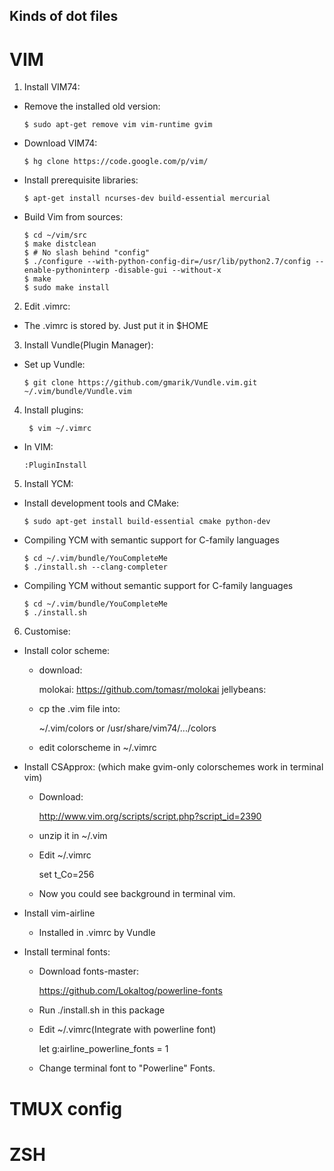 Kinds of dot files
---

# VIM

1. Install VIM74:

  * Remove the installed old version:

        $ sudo apt-get remove vim vim-runtime gvim

  * Download VIM74:

        $ hg clone https://code.google.com/p/vim/

  * Install prerequisite libraries:

        $ apt-get install ncurses-dev build-essential mercurial

  * Build Vim from sources:

        $ cd ~/vim/src
        $ make distclean
        $ # No slash behind "config" 
        $ ./configure --with-python-config-dir=/usr/lib/python2.7/config --enable-pythoninterp -disable-gui --without-x
        $ make
        $ sudo make install

2. Edit .vimrc:

  * The .vimrc is stored by. Just put it in $HOME

3. Install Vundle(Plugin Manager):

  * Set up Vundle:

        $ git clone https://github.com/gmarik/Vundle.vim.git ~/.vim/bundle/Vundle.vim

4. Install plugins:

        $ vim ~/.vimrc

  * In VIM:

        :PluginInstall

5. Install YCM:

  * Install development tools and CMake: 

        $ sudo apt-get install build-essential cmake python-dev

  * Compiling YCM with semantic support for C-family languages

        $ cd ~/.vim/bundle/YouCompleteMe
        $ ./install.sh --clang-completer

  * Compiling YCM without semantic support for C-family languages

        $ cd ~/.vim/bundle/YouCompleteMe
        $ ./install.sh

6. Customise:

  * Install color scheme:

    * download:

        molokai: https://github.com/tomasr/molokai
        jellybeans:

    * cp the .vim file into:

        ~/.vim/colors
        or
        /usr/share/vim74/.../colors

     * edit colorscheme in ~/.vimrc

  * Install CSApprox: (which make gvim-only colorschemes work in terminal vim)

    * Download:

        http://www.vim.org/scripts/script.php?script_id=2390

    * unzip it in ~/.vim

    * Edit ~/.vimrc

        set t_Co=256

    * Now you could see background in terminal vim.

  * Install vim-airline

    * Installed in .vimrc by Vundle

  * Install terminal fonts:

    * Download fonts-master:

        https://github.com/Lokaltog/powerline-fonts

    * Run ./install.sh in this package

    * Edit ~/.vimrc(Integrate with powerline font)

        let g:airline_powerline_fonts = 1

    * Change terminal font to "Powerline" Fonts.

# TMUX config

# ZSH
